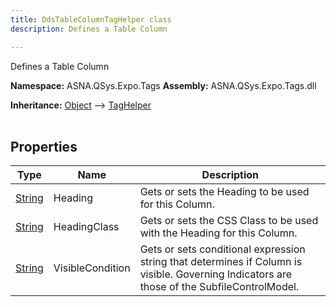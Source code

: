 ```yaml
---
title: DdsTableColumnTagHelper class
description: Defines a Table Column

---
```


Defines a Table Column

**Namespace:** ASNA.QSys.Expo.Tags
**Assembly:** ASNA.QSys.Expo.Tags.dll

**Inheritance:** [Object](https://docs.microsoft.com/en-us/dotnet/api/system.object) --> [TagHelper](https://learn.microsoft.com/en-us/dotnet/api/microsoft.aspnetcore.razor.taghelpers.taghelper?view=aspnetcore-8.0)
<br>
<br>

## Properties

| Type | Name | Description
| --- | --- | --- 
| [String](https://learn.microsoft.com/en-us/dotnet/api/system.string?view=net-8.0) | Heading | Gets or sets the Heading to be used for this Column. |
| [String](https://learn.microsoft.com/en-us/dotnet/api/system.string?view=net-8.0) | HeadingClass | Gets or sets the CSS Class to be used with the Heading for this Column. |
| [String](https://learn.microsoft.com/en-us/dotnet/api/system.string?view=net-8.0) | VisibleCondition | Gets or sets conditional expression string that determines if Column is visible. Governing Indicators are those of the SubfileControlModel. |
